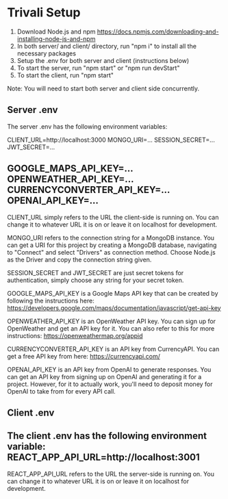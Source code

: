 # Trivali Setup
1. Download Node.js and npm https://docs.npmjs.com/downloading-and-installing-node-js-and-npm
2. In both server/ and client/ directory, run "npm i" to install all the necessary packages
3. Setup the .env for both server and client (instructions below)
3. To start the server, run "npm start" or "npm run devStart"
4. To start the client, run "npm start"

Note: You will need to start both server and client side concurrently.

## Server .env
The server .env has the following environment variables:

CLIENT_URL=http://localhost:3000
MONGO_URI=...
SESSION_SECRET=...
JWT_SECRET=...

GOOGLE_MAPS_API_KEY=...
OPENWEATHER_API_KEY=...
CURRENCYCONVERTER_API_KEY=...
OPENAI_API_KEY=...
--------------------------------------------------------------
CLIENT_URL simply refers to the URL the client-side is running on. You can change it to whatever URL it is on or leave it on localhost for development.

MONGO_URI refers to the connection string for a MongoDB instance. You can get a URI for this project by creating a MongoDB database, navigating to "Connect" and select "Drivers" as connection method. Choose Node.js as the Driver and copy the connection string given.

SESSION_SECRET and JWT_SECRET are just secret tokens for authentication, simply choose any string for your secret token.

GOOGLE_MAPS_API_KEY is a Google Maps API key that can be created by following the instructions here: https://developers.google.com/maps/documentation/javascript/get-api-key

OPENWEATHER_API_KEY is an OpenWeather API key. You can sign up for OpenWeather and get an API key for it. You can also refer to this for more instructions: https://openweathermap.org/appid

CURRENCYCONVERTER_API_KEY is an API key from CurrencyAPI. You can get a free API key from here: https://currencyapi.com/

OPENAI_API_KEY is an API key from OpenAI to generate responses. You can get an API key from signing up on OpenAI and generating it for a project. However, for it to actually work, you'll need to deposit money for OpenAI to take from for every API call.

## Client .env
The client .env has the following environment variable:
REACT_APP_API_URL=http://localhost:3001
--------------------------------------------------------------
REACT_APP_API_URL refers to the URL the server-side is running on. You can change it to whatever URL it is on or leave it on localhost for development.